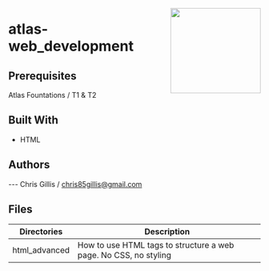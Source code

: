 <p>
<img width="180" height="170" src="https://intranet.atlasschool.com/assets/atlas-logo-full-2-d56b1431911b126479d2448a1cb813950fc86e4755058fc4a7bc1a902fd200e6.png" align="right" >
</p>

# atlas-web_development

## Prerequisites

Atlas Fountations / T1 & T2

## Built With

- HTML

## Authors

--- Chris Gillis / chris85gillis@gmail.com

## Files

| Directories                              | Description                                                       |
| ---------------------------------------- | ----------------------------------------------------------------- |
| html_advanced                            | How to use HTML tags to structure a web page. No CSS, no styling  |